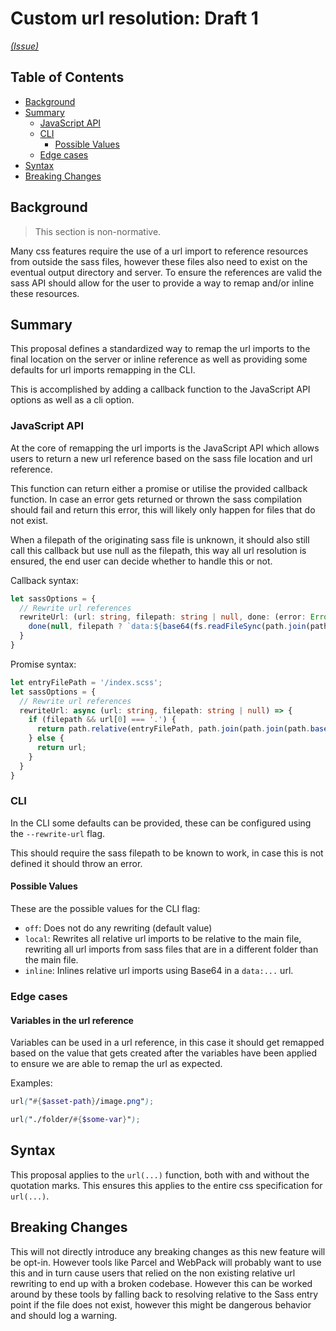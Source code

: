 # Custom url resolution: Draft 1

_[(Issue)](https://github.com/sass/sass/issues/2535)_

## Table of Contents

- [Background](#background)
- [Summary](#summary)
  - [JavaScript API](#javaScript-api)
  - [CLI](#cli)
    - [Possible Values](#possible-values)
  - [Edge cases](#edge-cases)
- [Syntax](#syntax)
- [Breaking Changes](#breaking-changes)

## Background

> This section is non-normative.

Many css features require the use of a url import to reference resources from outside the sass files, however these files also need to exist on the eventual output directory and server. To ensure the references are valid the sass API should allow for the user to provide a way to remap and/or inline these resources.

## Summary

This proposal defines a standardized way to remap the url imports to the final location on the server or inline reference as well as providing some defaults for url imports remapping in the CLI.

This is accomplished by adding a callback function to the JavaScript API options as well as a cli option.

### JavaScript API

At the core of remapping the url imports is the JavaScript API which allows users to return a new url reference based on the sass file location and url reference.

This function can return either a promise or utilise the provided callback function. In case an error gets returned or thrown the sass compilation should fail and return this error, this will likely only happen for files that do not exist.

When a filepath of the originating sass file is unknown, it should also still call this callback but use null as the filepath, this way all url resolution is ensured, the end user can decide whether to handle this or not.

Callback syntax:

```TypeScript
let sassOptions = {
  // Rewrite url references
  rewriteUrl: (url: string, filepath: string | null, done: (error: Error, newUrl: string) => void) => {
    done(null, filepath ? `data:${base64(fs.readFileSync(path.join(path.basename(filepath), url)))}` : url);
  }
}
```

Promise syntax:

```TypeScript
let entryFilePath = '/index.scss';
let sassOptions = {
  // Rewrite url references
  rewriteUrl: async (url: string, filepath: string | null) => {
    if (filepath && url[0] === '.') {
      return path.relative(entryFilePath, path.join(path.join(path.basename(filepath), url));
    } else {
      return url;
    }
  }
}
```

### CLI

In the CLI some defaults can be provided, these can be configured using the `--rewrite-url` flag.

This should require the sass filepath to be known to work, in case this is not defined it should throw an error.

#### Possible Values

These are the possible values for the CLI flag:

- `off`: Does not do any rewriting (default value)
- `local`: Rewrites all relative url imports to be relative to the main file, rewriting all url imports from sass files that are in a different folder than the main file.
- `inline`: Inlines relative url imports using Base64 in a `data:...` url.

### Edge cases

#### Variables in the url reference

Variables can be used in a url reference, in this case it should get remapped based on the value that gets created after the variables have been applied to ensure we are able to remap the url as expected.

Examples:

```Scss
url("#{$asset-path}/image.png");
```

```Scss
url("./folder/#{$some-var}");
```

## Syntax

This proposal applies to the `url(...)` function, both with and without the quotation marks. This ensures this applies to the entire css specification for `url(...)`.

## Breaking Changes

This will not directly introduce any breaking changes as this new feature will be opt-in. However tools like Parcel and WebPack will probably want to use this and in turn cause users that relied on the non existing relative url rewriting to end up with a broken codebase. However this can be worked around by these tools by falling back to resolving relative to the Sass entry point if the file does not exist, however this might be dangerous behavior and should log a warning.
